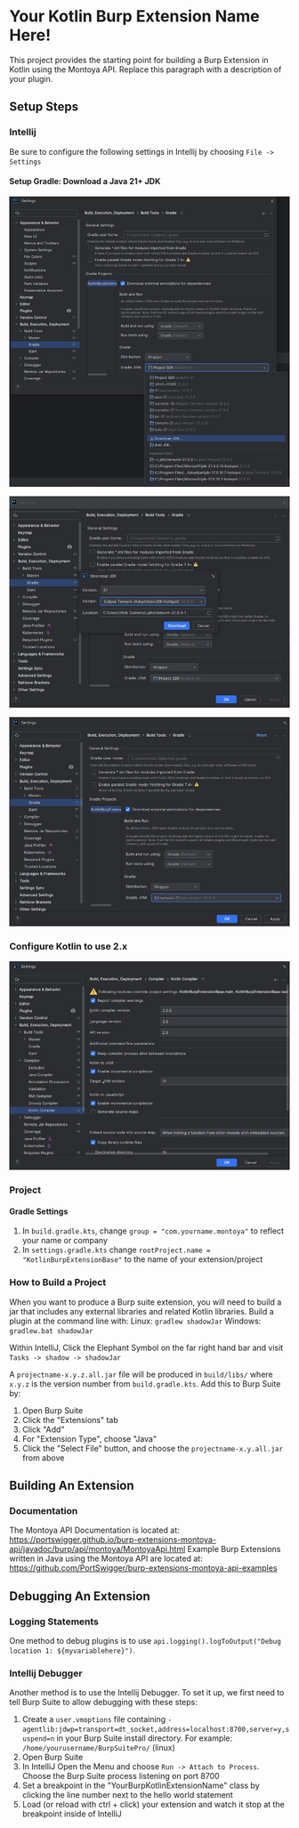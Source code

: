 # Your Kotlin Burp Extension Name Here!

This project provides the starting point for building a Burp Extension in Kotlin using the Montoya API. Replace this paragraph with a description of your plugin.

## Setup Steps

### Intellij

Be sure to configure the following settings in Intellij by choosing `File -> Settings`

#### Setup Gradle: Download a Java 21+ JDK

![DownloadJDK.png](Documentation/IntellijSetup/DownloadJDK.png)

![JDK21.png](Documentation/IntellijSetup/JDK21.png)

![JDK21Selected.png](Documentation/IntellijSetup/JDK21Selected.png)

### Configure Kotlin to use 2.x

![Kotlin2.png](Documentation/IntellijSetup/Kotlin2.png)

### Project

#### Gradle Settings

1. In `build.gradle.kts`, change `group = "com.yourname.montoya"` to reflect your name or company
2. In `settings.gradle.kts` change `rootProject.name = "KotlinBurpExtensionBase"` to the name of your extension/project

### How to Build a Project

When you want to produce a Burp suite extension, you will need to build a jar that includes any external libraries and related Kotlin libraries. Build a plugin at the command line with:
Linux: `gradlew shadowJar`
Windows: `gradlew.bat shadowJar`

Within IntelliJ, Click the Elephant Symbol on the far right hand bar and visit `Tasks -> shadow -> shadowJar`

A `projectname-x.y.z.all.jar` file will be produced in `build/libs/` where `x.y.z` is the version number from `build.gradle.kts`. Add this to Burp Suite by:
1. Open Burp Suite
2. Click the "Extensions" tab
3. Click "Add"
4. For "Extension Type", choose "Java"
5. Click the "Select File" button, and choose the `projectname-x.y.all.jar` from above

## Building An Extension

### Documentation

The Montoya API Documentation is located at: https://portswigger.github.io/burp-extensions-montoya-api/javadoc/burp/api/montoya/MontoyaApi.html
Example Burp Extensions written in Java using the Montoya API are located at: https://github.com/PortSwigger/burp-extensions-montoya-api-examples


## Debugging An Extension

### Logging Statements

One method to debug plugins is to use `api.logging().logToOutput("Debug location 1: ${myvariablehere}")`.

### Intellij Debugger

Another method is to use the Intellij Debugger. To set it up, we first need to tell Burp Suite to allow debugging with these steps:
1. Create a `user.vmoptions` file containing `-agentlib:jdwp=transport=dt_socket,address=localhost:8700,server=y,suspend=n` in your Burp Suite install directory. For example: `/home/yourusername/BurpSuitePro/` (linux)
2. Open Burp Suite
3. In IntelliJ Open the Menu and choose `Run -> Attach to Process`. Choose the Burp Suite process listening on port 8700
4. Set a breakpoint in the "YourBurpKotlinExtensionName" class by clicking the line number next to the hello world statement
5. Load (or reload with ctrl + click) your extension and watch it stop at the breakpoint inside of IntelliJ